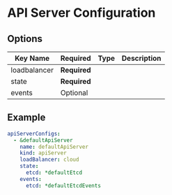 # API Server Configuration

## Options
| Key Name     | Required    | Type | Description|
| ------------ | ----------- | ---- | ---------- |
| loadbalancer | __Required__|      |            |
| state        | __Required__|      |            |
| events       | Optional    |      |            |


## Example

```yaml
apiServerConfigs:
  - &defaultApiServer
    name: defaultApiServer
    kind: apiServer
    loadBalancer: cloud
    state:
      etcd: *defaultEtcd
    events:
      etcd: *defaultEtcdEvents
```
